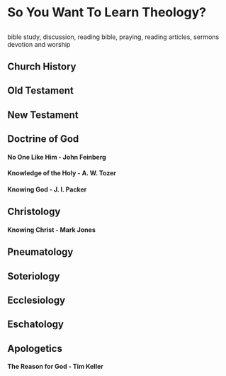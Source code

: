 # So You Want To Learn Theology?

##
bible study, discussion, reading bible, praying, reading articles, sermons
devotion and worship

## Church History

## Old Testament

## New Testament

## Doctrine of God
#### No One Like Him - John Feinberg
#### Knowledge of the Holy - A. W. Tozer
#### Knowing God - J. I. Packer

## Christology
#### Knowing Christ - Mark Jones

## Pneumatology

## Soteriology

## Ecclesiology

## Eschatology

## Apologetics
#### The Reason for God - Tim Keller
